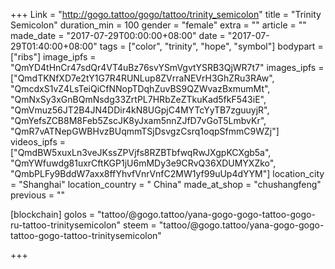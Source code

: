 +++
Link = "http://gogo.tattoo/gogo/tattoo/trinity_semicolon"
title = "Trinity Semicolon"
duration_min = 100
gender = "female"
extra = ""
article = ""
made_date = "2017-07-29T00:00:00+08:00"
date = "2017-07-29T01:40:00+08:00"
tags = ["color", "trinity", "hope", "symbol"]
bodypart = ["ribs"]
image_ipfs = "QmYD4tHnCr47sdQr4VT4uBz76svYSmVgvtYSRB3QjWR7t7"
images_ipfs = ["QmdTKNfXD7e2tY1G7R4RUNLup8ZVrraNEVrH3GhZRu3RAw",
"QmcdxS1vZ4LsTeiQiCfNNopTDqhZuvBS9QZWvazBxmumMt",
"QmNxSy3xGnBQmNsdg33ZrtPL7HRbZeZTkuKad5fkF543iE",
"QmVmuz56JT2B4JN4DDir4kN8UGpjC4MYTcYyTB7zguuyjR",
"QmYefsZCB8M8Feb5ZscJK8yJxam5nnZJfD7vGoT5LmbvKr",
"QmR7vATNepGWBHvzBUqmmTSjDsvgzCsrq1oqpSfmmC9WZj"]
videos_ipfs = ["QmdBW5xuxLn3veJKssZPVjfs8RZBTbfwqRwJXgpKCXgb5a",
"QmYWfuwdg81uxrCftKGP1jU6mMDy3e9CRvQ36XDUMYXZko",
"QmbPLFy9BddW7axx8ffYhvfVnrVnfC2MW1yf99uUp4dYYM"]
location_city = "Shanghai"
location_country = " China"
made_at_shop = "chushangfeng"
previous = ""

[blockchain]
golos = "tattoo/@gogo.tattoo/yana-gogo-gogo-tattoo-gogo-ru-tattoo-trinitysemicolon"
steem = "tattoo/@gogo.tattoo/yana-gogo-gogo-tattoo-gogo-tattoo-trinitysemicolon"

+++
